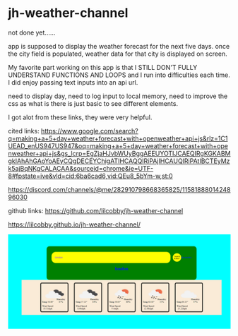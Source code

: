 # jh-weather-channel

not done yet......

app is supposed to display the weather forecast for the next five days. once the city field is populated, weather data for that city is displayed on screen.

My favorite part working on this app is that I STILL DON'T FULLY UNDERSTAND FUNCTIONS AND LOOPS and I run into difficulties each time. I did enjoy passing text inputs into an api url.

need to display day, need to log input to local memory, need to improve the css as what is there is just basic to see different elements.

I got alot from these links, they were very helpful.

cited links:
https://www.google.com/search?q=making+a+5+day+weather+forecast+with+openweather+api+js&rlz=1C1UEAD_enUS947US947&oq=making+a+5+day+weather+forecast+with+openweather+api+js&gs_lcrp=EgZjaHJvbWUyBggAEEUYOTIJCAEQIRgKGKABMgkIAhAhGAoYoAEyCQgDECEYChigATIHCAQQIRiPAjIHCAUQIRiPAtIBCTEyMzk5ajBqNKgCALACAA&sourceid=chrome&ie=UTF-8#fpstate=ive&vld=cid:6ba6cad6,vid:QEu8_5bYm-w,st:0

https://discord.com/channels/@me/282910798668365825/1158188801424896030

github links:
https://github.com/lilcobby/jh-weather-channel

https://lilcobby.github.io/jh-weather-channel/

![Alt text](image.png)
